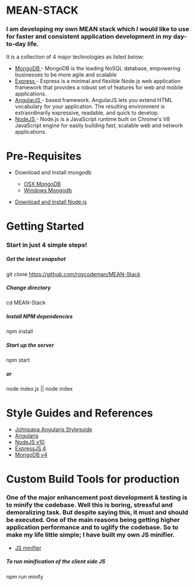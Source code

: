 # MEAN-STACK
### I am developing my own MEAN stack which I would like to use for faster and consistent application development in my day-to-day life. 

It is a collection of 4 major technologies as listed below:

* [ MongoDB ](https://www.mongodb.com/) - MongoDB is the leading NoSQL database, empowering businesses to be more agile and scalable
* [ Express ](https://expressjs.com/) - Express is a minimal and flexible Node.js web application framework that provides a robust set of features for web and mobile applications.
* [ AngularJS ](https://angularjs.org/) - based framework. AngularJS lets you extend HTML vocabulary for your application. The resulting environment is extraordinarily expressive, readable, and quick to develop.
* [ NodeJS ](https://nodejs.org/en/) - Node.js is a JavaScript runtime built on Chrome's V8 JavaScript engine for easily building fast, scalable web and network applications.

# Pre-Requisites
* Download and Install mongodb
    * [ OSX MongoDB ](https://docs.mongodb.com/manual/tutorial/install-mongodb-on-os-x/)
    * [ Windows Mongodb ](https://docs.mongodb.com/manual/tutorial/install-mongodb-on-windows/)

* [ Download and Install Node.js ](https://nodejs.org/en/)

# Getting Started
### Start in just 4 simple steps!

##### Get the latest snapshot
git clone https://github.com/roycodeman/MEAN-Stack

##### Change directory
cd MEAN-Stack

##### Install NPM dependencies
npm install

##### Start up the server
npm start
##### or
node index.js || node index


# Style Guides and References
* [ Johnpapa Angularjs Styleguide ](https://github.com/johnpapa/angular-styleguide/tree/master/a1)
* [ Angularjs ](https://angularjs.org/)
* [ NodeJS v10 ](https://github.com/nodejs/Release#lts_schedule)
* [ ExpressJS 4 ](https://expressjs.com/en/4x/api.html)
* [ MongoDB v4 ](https://www.mongodb.com/download-center/community)


# Custom Build Tools for production
### One of the major enhancement post development & testing is to minify the codebase. Well this is boring, stressful and demoralizing task. But despite saying this, it must and should be executed. One of the main reasons being getting higher application performance and to uglify the codebase. So to make my life little simple; I have built my own JS minifier. 

* [ JS minifier ](https://github.com/roycodeman/minifier)

##### To run minification of the client side JS
npm run minify
